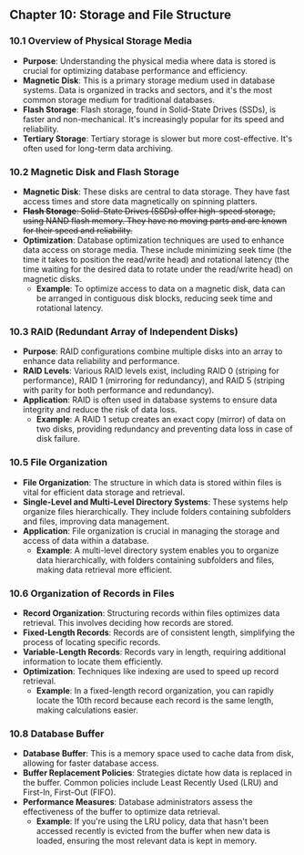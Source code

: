 ## Chapter 10: Storage and File Structure

### 10.1 Overview of Physical Storage Media
- **Purpose**: Understanding the physical media where data is stored is crucial for optimizing database performance and efficiency.
- **Magnetic Disk**: This is a primary storage medium used in database systems. Data is organized in tracks and sectors, and it's the most common storage medium for traditional databases.
- **Flash Storage**: Flash storage, found in Solid-State Drives (SSDs), is faster and non-mechanical. It's increasingly popular for its speed and reliability.
- **Tertiary Storage**: Tertiary storage is slower but more cost-effective. It's often used for long-term data archiving.

### 10.2 Magnetic Disk and Flash Storage
- **Magnetic Disk**: These disks are central to data storage. They have fast access times and store data magnetically on spinning platters.
- ~~**Flash Storage**: Solid-State Drives (SSDs) offer high-speed storage, using NAND flash memory. They have no moving parts and are known for their speed and reliability.~~
- **Optimization**: Database optimization techniques are used to enhance data access on storage media. These include minimizing seek time (the time it takes to position the read/write head) and rotational latency (the time waiting for the desired data to rotate under the read/write head) on magnetic disks.
  - **Example**: To optimize access to data on a magnetic disk, data can be arranged in contiguous disk blocks, reducing seek time and rotational latency.

### 10.3 RAID (Redundant Array of Independent Disks)
- **Purpose**: RAID configurations combine multiple disks into an array to enhance data reliability and performance.
- **RAID Levels**: Various RAID levels exist, including RAID 0 (striping for performance), RAID 1 (mirroring for redundancy), and RAID 5 (striping with parity for both performance and redundancy).
- **Application**: RAID is often used in database systems to ensure data integrity and reduce the risk of data loss.
  - **Example**: A RAID 1 setup creates an exact copy (mirror) of data on two disks, providing redundancy and preventing data loss in case of disk failure.

### 10.5 File Organization
- **File Organization**: The structure in which data is stored within files is vital for efficient data storage and retrieval.
- **Single-Level and Multi-Level Directory Systems**: These systems help organize files hierarchically. They include folders containing subfolders and files, improving data management.
- **Application**: File organization is crucial in managing the storage and access of data within a database.
  - **Example**: A multi-level directory system enables you to organize data hierarchically, with folders containing subfolders and files, making data retrieval more efficient.

### 10.6 Organization of Records in Files
- **Record Organization**: Structuring records within files optimizes data retrieval. This involves deciding how records are stored.
- **Fixed-Length Records**: Records are of consistent length, simplifying the process of locating specific records.
- **Variable-Length Records**: Records vary in length, requiring additional information to locate them efficiently.
- **Optimization**: Techniques like indexing are used to speed up record retrieval.
  - **Example**: In a fixed-length record organization, you can rapidly locate the 10th record because each record is the same length, making calculations easier.

### 10.8 Database Buffer
- **Database Buffer**: This is a memory space used to cache data from disk, allowing for faster database access.
- **Buffer Replacement Policies**: Strategies dictate how data is replaced in the buffer. Common policies include Least Recently Used (LRU) and First-In, First-Out (FIFO).
- **Performance Measures**: Database administrators assess the effectiveness of the buffer to optimize data retrieval.
  - **Example**: If you're using the LRU policy, data that hasn't been accessed recently is evicted from the buffer when new data is loaded, ensuring the most relevant data is kept in memory.
